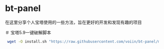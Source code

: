 # bt-panel
在这里分享个人宝塔使用的一些方法，旨在更好的开发和发现有趣的项目


＃ 宝塔5.9一键破解脚本
```bash
 wget -O install.sh "https://raw.githubusercontent.com/voiin/bt-panel/master/crack.sh" bash install.sh
```
